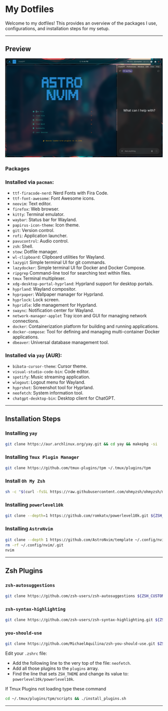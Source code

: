 # My Dotfiles

Welcome to my dotfiles! This provides an overview of the packages I use, configurations, and installation steps for my setup.

---

## Preview

![Desktop Preview](./screenshots/test.png)

### Packages

### Installed via `pacman`:
- `ttf-firacode-nerd`: Nerd Fonts with Fira Code.
- `ttf-font-awesome`: Font Awesome icons.
- `neovim`: Text editor.
- `firefox`: Web browser.
- `kitty`: Terminal emulator.
- `waybar`: Status bar for Wayland.
- `papirus-icon-theme`: Icon theme.
- `git`: Version control.
- `rofi`: Application launcher.
- `pavucontrol`: Audio control.
- `zsh`: Shell.
- `stow`: Dotfile manager.
- `wl-clipboard`: Clipboard utilities for Wayland.
- `lazygit` Simple terminal UI for git commands.
- `lazydocker`: Simple terminal UI for Docker and Docker Compose.
- `ripgrep` Command-line tool for searching text within files.
- `tmux` Terminal multiplexer.
- `xdg-desktop-portal-hyprland`: Hyprland support for desktop portals.
- `hyprland`: Wayland compositor.
- `hyprpaper`: Wallpaper manager for Hyprland.
- `hyprlock`: Lock screen.
- `hypridle`: Idle management for Hyprland.
- `swaync`: Notification center for Wayland.
- `network-manager-applet` Tray icon and GUI for managing network connections.
- `docker`: Containerization platform for building and running applications.
- `docker-compose`: Tool for defining and managing multi-container Docker applications.
- `dbeaver`: Universal database management tool.

### Installed via `yay` (AUR):
- `bibata-cursor-theme`: Cursor theme.
- `visual-studio-code-bin`: Code editor.
- `spotify`: Music streaming application.
- `wlogout`: Logout menu for Wayland.
- `hyprshot`: Screenshot tool for Hyprland.
- `neofetch`: System information tool.
- `chatgpt-desktop-bin`: Desktop client for ChatGPT.

---

## Installation Steps

### Installing `yay`
```bash
git clone https://aur.archlinux.org/yay.git && cd yay && makepkg -si
```

### Installing `Tmux Plugin Manager`
```bash
git clone https://github.com/tmux-plugins/tpm ~/.tmux/plugins/tpm
```

### Install `Oh My Zsh`
```bash
sh -c "$(curl -fsSL https://raw.githubusercontent.com/ohmyzsh/ohmyzsh/master/tools/install.sh)"
```

### Installing `powerlevel10k`
```bash
git clone --depth=1 https://github.com/romkatv/powerlevel10k.git ${ZSH_CUSTOM:-$HOME/.oh-my-zsh/custom}/themes/powerlevel10k
```

### Installing `AstroNvim`
```bash
git clone --depth 1 https://github.com/AstroNvim/template ~/.config/nvim
rm -rf ~/.config/nvim/.git
nvim
```

---

## Zsh Plugins

### `zsh-autosuggestions`
```bash
git clone https://github.com/zsh-users/zsh-autosuggestions ${ZSH_CUSTOM:-~/.oh-my-zsh/custom}/plugins/zsh-autosuggestions
```

### `zsh-syntax-highlighting`
```bash
git clone https://github.com/zsh-users/zsh-syntax-highlighting.git ${ZSH_CUSTOM:-~/.oh-my-zsh/custom}/plugins/zsh-syntax-highlighting
```

### `you-should-use`
```bash
git clone https://github.com/MichaelAquilina/zsh-you-should-use.git $ZSH_CUSTOM/plugins/you-should-use
```

Edit your `.zshrc` file:
- Add the following line to the very top of the file: `neofetch`.
- Add all those plugins to the `plugins` array.
- Find the line that sets `ZSH_THEME` and change its value to: `powerlevel10k/powerlevel10k`.

If Tmux Plugins not loading type these command
```bash
cd ~/.tmux/plugins/tpm/scripts && ./install_plugins.sh
```
---
